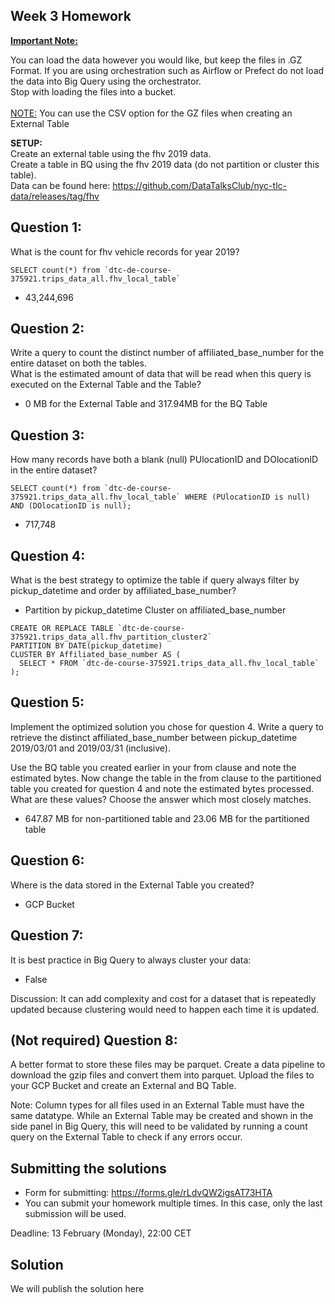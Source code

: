 ## Week 3 Homework

<b><u>Important Note:</b></u> <p>You can load the data however you would like, but keep the files in .GZ Format.
If you are using orchestration such as Airflow or Prefect do not load the data into Big Query using the orchestrator.</br>
Stop with loading the files into a bucket. </br></br>
<u>NOTE:</u> You can use the CSV option for the GZ files when creating an External Table</br>

<b>SETUP:</b></br>
Create an external table using the fhv 2019 data. </br>
Create a table in BQ using the fhv 2019 data (do not partition or cluster this table). </br>
Data can be found here: https://github.com/DataTalksClub/nyc-tlc-data/releases/tag/fhv </p>

## Question 1:

What is the count for fhv vehicle records for year 2019?

```{sql}
SELECT count(*) from `dtc-de-course-375921.trips_data_all.fhv_local_table`
```

- 43,244,696

## Question 2:

Write a query to count the distinct number of affiliated_base_number for the entire dataset on both the tables.</br>
What is the estimated amount of data that will be read when this query is executed on the External Table and the Table?

- 0 MB for the External Table and 317.94MB for the BQ Table

## Question 3:

How many records have both a blank (null) PUlocationID and DOlocationID in the entire dataset?

```{sql}
SELECT count(*) from `dtc-de-course-375921.trips_data_all.fhv_local_table` WHERE (PUlocationID is null) AND (DOlocationID is null);
```

- 717,748

## Question 4:

What is the best strategy to optimize the table if query always filter by pickup_datetime and order by affiliated_base_number?

- Partition by pickup_datetime Cluster on affiliated_base_number

```{sql}
CREATE OR REPLACE TABLE `dtc-de-course-375921.trips_data_all.fhv_partition_cluster2`
PARTITION BY DATE(pickup_datetime)
CLUSTER BY Affiliated_base_number AS (
  SELECT * FROM `dtc-de-course-375921.trips_data_all.fhv_local_table`
);
```

## Question 5:

Implement the optimized solution you chose for question 4. Write a query to retrieve the distinct affiliated_base_number between pickup_datetime 2019/03/01 and 2019/03/31 (inclusive).</br>

Use the BQ table you created earlier in your from clause and note the estimated bytes. Now change the table in the from clause to the partitioned table you created for question 4 and note the estimated bytes processed. What are these values? Choose the answer which most closely matches.

- 647.87 MB for non-partitioned table and 23.06 MB for the partitioned table

## Question 6:

Where is the data stored in the External Table you created?

- GCP Bucket

## Question 7:

It is best practice in Big Query to always cluster your data:

- False

Discussion: It can add complexity and cost for a dataset that is repeatedly updated because clustering would need to happen each time it is updated.

## (Not required) Question 8:

A better format to store these files may be parquet. Create a data pipeline to download the gzip files and convert them into parquet. Upload the files to your GCP Bucket and create an External and BQ Table.

Note: Column types for all files used in an External Table must have the same datatype. While an External Table may be created and shown in the side panel in Big Query, this will need to be validated by running a count query on the External Table to check if any errors occur.

## Submitting the solutions

- Form for submitting: https://forms.gle/rLdvQW2igsAT73HTA
- You can submit your homework multiple times. In this case, only the last submission will be used.

Deadline: 13 February (Monday), 22:00 CET

## Solution

We will publish the solution here
